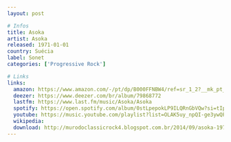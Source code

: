 ```yaml
---
layout: post

# Infos
title: Asoka
artist: Asoka
released: 1971-01-01
country: Suécia
label: Sonet
categories: ['Progressive Rock']

# Links
links:
  amazon: https://www.amazon.com/-/pt/dp/B000FFNBW4/ref=sr_1_2?__mk_pt_BR=%C3%85M%C3%85%C5%BD%C3%95%C3%91&dchild=1&keywords=asoka&qid=1614450428&s=music&sr=1-2&tag=kvnol08-20
  deezer: https://www.deezer.com/br/album/79868772
  lastfm: https://www.last.fm/music/Asoka/Asoka
  spotify: https://open.spotify.com/album/0stLpepokLP9ILQRnGbVQw?si=tIpiH2mJQZCOYlqsOxXC2g
  youtube: https://music.youtube.com/playlist?list=OLAK5uy_npQI-ge3ywQPf6AKZCH_-cPZx4DNy0vkI
  wikipedia:
  download: http://murodoclassicrock4.blogspot.com.br/2014/09/asoka-1971.html
---
```

